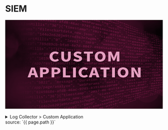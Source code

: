 # SIEM

![image](/assets/images/blog_LogC.png)



<details>
<summary>Log Collector > Custom Application</summary>
<div markdown="1">
<!-- ![image](/assets/images/blog_LogC.png) -->


## Log Collector > Custom Application
# 응용프로그램 로그 분석 - Postfix

[![you01](/assets/images/you01.png)](https://youtu.be/YmWLsadlIdM)
<!-- {%include video.html id="9YtI-plPXm8"%} -->

PLURA V5는 응용프로그램에 대한 로그를 업로드 설정을 이용하여 수집할 수 있습니다.

> 1. 응용프로그램 원본 로그 업로드를 위해서는 관리>목록>응용프로그램 태그를 등록해주어야 합니다.
>
> 2. 수집할 경로를 파악하고 있어야 합니다.

응용프로그램 로그 업로드 설정하기[1] : <http://blog.plura.io/?p=17653>

**응용프로그램 로그는 "LogStash"를 이용하여 컬럼을 분리할 수 있습니다.**

Logstash는 다양한 소스로부터 데이터를 수집하고 곧바로 전환하여 원하는 대상에 전송할 수 있도록 하는 경량의 오픈 소스 서버츨 데이터 처리 파이프라인입니다.

Logstash를 사용하면 시스템 로그, 웹 사이트 로그, 애플리케이션 서버 로그 등 다양한 데이터를 원본에서 비정형 데이터를 쉽게 수집할 수 있습니다.[2]

</div>
</details>
source: `{{ page.path }}`
